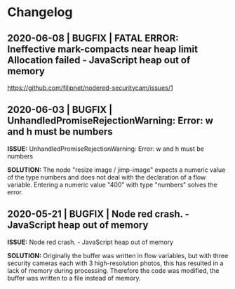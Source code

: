# Changelog

## 2020-06-08 | BUGFIX | FATAL ERROR: Ineffective mark-compacts near heap limit Allocation failed - JavaScript heap out of memory

https://github.com/filipnet/nodered-securitycam/issues/1

## 2020-06-03 | BUGFIX | UnhandledPromiseRejectionWarning: Error: w and h must be numbers

**ISSUE:** UnhandledPromiseRejectionWarning: Error: w and h must be numbers

**SOLUTION:** The node "resize image / jimp-image" expects a numeric value of the type numbers and does not deal with the declaration of a flow variable. Entering a numeric value "400" with type "numbers" solves the error. 

## 2020-05-21 | BUGFIX | Node red crash. - JavaScript heap out of memory

**ISSUE:** Node red crash. - JavaScript heap out of memory

**SOLUTION:** Originally the buffer was written in flow variables, but with three security cameras each with 3 high-resolution photos, this has resulted in a lack of memory during processing. Therefore the code was modified, the buffer was written to a file instead of memory.
